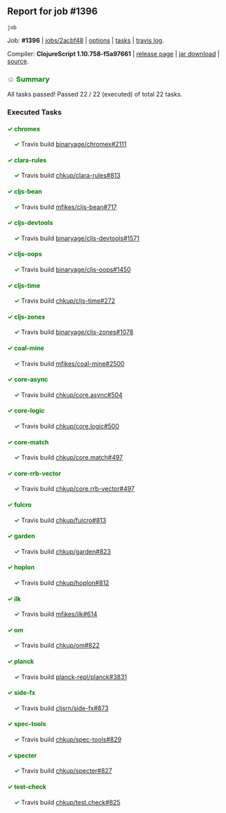 ## Report for job #1396
```
job
```


Job: **#1396** | [jobs/2acbf48](https://github.com/cljs-oss/canary/commit/2acbf48cb83938f058bdf969b77cb26723ab1039) | [options](options.edn) | [tasks](tasks.edn) | [travis log](https://travis-ci.org/cljs-oss/canary/builds/683326139).

Compiler: **ClojureScript 1.10.758-f5a97661** | [release page](https://github.com/cljs-oss/canary/releases/tag/r1.10.758-f5a97661) | [jar download](https://github.com/cljs-oss/canary/releases/download/r1.10.758-f5a97661/clojurescript-1.10.758-f5a97661.jar) | [source](https://github.com/clojure/clojurescript/commit/f5a9766110227c0d2a8702b32c44d52059b97a53).

### <b style='color:green'>☺ Summary</b>

All tasks passed! Passed 22 / 22 (executed) of total 22 tasks.

### Executed Tasks

#### <b style='color:green'>&#x2713; chromex</b>
&nbsp;&nbsp;&nbsp;&nbsp;<b style='color:green'>&#x2713;</b> Travis build [binaryage/chromex#2111](https://travis-ci.org/binaryage/chromex/builds/683327048)<br>

#### <b style='color:green'>&#x2713; clara-rules</b>
&nbsp;&nbsp;&nbsp;&nbsp;<b style='color:green'>&#x2713;</b> Travis build [chkup/clara-rules#813](https://travis-ci.org/chkup/clara-rules/builds/683327056)<br>

#### <b style='color:green'>&#x2713; cljs-bean</b>
&nbsp;&nbsp;&nbsp;&nbsp;<b style='color:green'>&#x2713;</b> Travis build [mfikes/cljs-bean#717](https://travis-ci.org/mfikes/cljs-bean/builds/683327058)<br>

#### <b style='color:green'>&#x2713; cljs-devtools</b>
&nbsp;&nbsp;&nbsp;&nbsp;<b style='color:green'>&#x2713;</b> Travis build [binaryage/cljs-devtools#1571](https://travis-ci.org/binaryage/cljs-devtools/builds/683327060)<br>

#### <b style='color:green'>&#x2713; cljs-oops</b>
&nbsp;&nbsp;&nbsp;&nbsp;<b style='color:green'>&#x2713;</b> Travis build [binaryage/cljs-oops#1450](https://travis-ci.org/binaryage/cljs-oops/builds/683327079)<br>

#### <b style='color:green'>&#x2713; cljs-time</b>
&nbsp;&nbsp;&nbsp;&nbsp;<b style='color:green'>&#x2713;</b> Travis build [chkup/cljs-time#272](https://travis-ci.org/chkup/cljs-time/builds/683327083)<br>

#### <b style='color:green'>&#x2713; cljs-zones</b>
&nbsp;&nbsp;&nbsp;&nbsp;<b style='color:green'>&#x2713;</b> Travis build [binaryage/cljs-zones#1078](https://travis-ci.org/binaryage/cljs-zones/builds/683327086)<br>

#### <b style='color:green'>&#x2713; coal-mine</b>
&nbsp;&nbsp;&nbsp;&nbsp;<b style='color:green'>&#x2713;</b> Travis build [mfikes/coal-mine#2500](https://travis-ci.org/mfikes/coal-mine/builds/683327088)<br>

#### <b style='color:green'>&#x2713; core-async</b>
&nbsp;&nbsp;&nbsp;&nbsp;<b style='color:green'>&#x2713;</b> Travis build [chkup/core.async#504](https://travis-ci.org/chkup/core.async/builds/683327103)<br>

#### <b style='color:green'>&#x2713; core-logic</b>
&nbsp;&nbsp;&nbsp;&nbsp;<b style='color:green'>&#x2713;</b> Travis build [chkup/core.logic#500](https://travis-ci.org/chkup/core.logic/builds/683327117)<br>

#### <b style='color:green'>&#x2713; core-match</b>
&nbsp;&nbsp;&nbsp;&nbsp;<b style='color:green'>&#x2713;</b> Travis build [chkup/core.match#497](https://travis-ci.org/chkup/core.match/builds/683327119)<br>

#### <b style='color:green'>&#x2713; core-rrb-vector</b>
&nbsp;&nbsp;&nbsp;&nbsp;<b style='color:green'>&#x2713;</b> Travis build [chkup/core.rrb-vector#497](https://travis-ci.org/chkup/core.rrb-vector/builds/683327127)<br>

#### <b style='color:green'>&#x2713; fulcro</b>
&nbsp;&nbsp;&nbsp;&nbsp;<b style='color:green'>&#x2713;</b> Travis build [chkup/fulcro#813](https://travis-ci.org/chkup/fulcro/builds/683327129)<br>

#### <b style='color:green'>&#x2713; garden</b>
&nbsp;&nbsp;&nbsp;&nbsp;<b style='color:green'>&#x2713;</b> Travis build [chkup/garden#823](https://travis-ci.org/chkup/garden/builds/683327150)<br>

#### <b style='color:green'>&#x2713; hoplon</b>
&nbsp;&nbsp;&nbsp;&nbsp;<b style='color:green'>&#x2713;</b> Travis build [chkup/hoplon#812](https://travis-ci.org/chkup/hoplon/builds/683327137)<br>

#### <b style='color:green'>&#x2713; ilk</b>
&nbsp;&nbsp;&nbsp;&nbsp;<b style='color:green'>&#x2713;</b> Travis build [mfikes/ilk#614](https://travis-ci.org/mfikes/ilk/builds/683327195)<br>

#### <b style='color:green'>&#x2713; om</b>
&nbsp;&nbsp;&nbsp;&nbsp;<b style='color:green'>&#x2713;</b> Travis build [chkup/om#822](https://travis-ci.org/chkup/om/builds/683327163)<br>

#### <b style='color:green'>&#x2713; planck</b>
&nbsp;&nbsp;&nbsp;&nbsp;<b style='color:green'>&#x2713;</b> Travis build [planck-repl/planck#3831](https://travis-ci.org/planck-repl/planck/builds/683327217)<br>

#### <b style='color:green'>&#x2713; side-fx</b>
&nbsp;&nbsp;&nbsp;&nbsp;<b style='color:green'>&#x2713;</b> Travis build [cljsrn/side-fx#873](https://travis-ci.org/cljsrn/side-fx/builds/683327205)<br>

#### <b style='color:green'>&#x2713; spec-tools</b>
&nbsp;&nbsp;&nbsp;&nbsp;<b style='color:green'>&#x2713;</b> Travis build [chkup/spec-tools#829](https://travis-ci.org/chkup/spec-tools/builds/683327224)<br>

#### <b style='color:green'>&#x2713; specter</b>
&nbsp;&nbsp;&nbsp;&nbsp;<b style='color:green'>&#x2713;</b> Travis build [chkup/specter#827](https://travis-ci.org/chkup/specter/builds/683327239)<br>

#### <b style='color:green'>&#x2713; test-check</b>
&nbsp;&nbsp;&nbsp;&nbsp;<b style='color:green'>&#x2713;</b> Travis build [chkup/test.check#825](https://travis-ci.org/chkup/test.check/builds/683327235)<br>